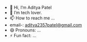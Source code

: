 - 👋 Hi, I’m Aditya Patel
- 👀 I’m  tech lover.
- 📫 How to reach me ...
- email-: aditya2357patel@gmail.com
- 😄 Pronouns: ...
- ⚡ Fun fact: ...

<!---
aum2357/aum2357 is a ✨ special ✨ repository because its `README.md` (this file) appears on your GitHub profile.
You can click the Preview link to take a look at your changes.
--->
